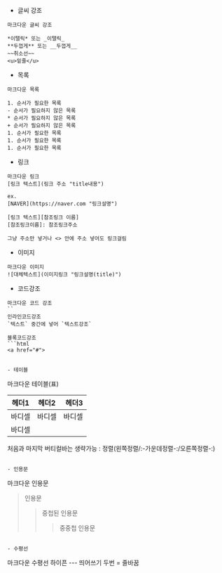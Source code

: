- 글씨 강조

```
마크다운 글씨 강조

*이탤릭* 또는 _이탤릭_
**두껍게** 또는 __두껍게__
~~취소선~~
<u>밑줄</u>
```

- 목록

```
마크다운 목록

1. 순서가 필요한 목록
- 순서가 필요하지 않은 목록
* 순서가 필요하지 않은 목록
+ 순서가 필요하지 않은 목록
1. 순서가 필요한 목록
1. 순서가 필요한 목록
1. 순서가 필요한 목록
```

- 링크

```
마크다운 링크
[링크 텍스트](링크 주소 "title내용")

ex.
[NAVER](https://naver.com "링크설명")

[링크 텍스트][참조링크 이름]
[참조링크이름]: 참조링크주소

그냥 주소만 넣거나 <> 안에 주소 넣어도 링크걸림
```

- 이미지

```
마크다운 이미지
![대체텍스트](이미지링크 "링크설명(title)")
```

- 코드강조

```
마크다운 코드 강조
``
인라인코드강조
`텍스트` 중간에 넣어 `텍스트강조`

블록코드강조
```html
<a href="#">
```
```

- 테이블

```
마크다운 테이블(표)

| 헤더1 | 헤더2 | 헤더3 |
|---|:---:|---:|
| 바디셀 | 바디셀 | 바디셀 |
| 바디셀 | | | <-비어있는셀

처음과 마지막 버티컬바는 생략가능
: 정렬(왼쪽정렬/:-가운데정렬-:/오른쪽정렬-:)
```

- 인용문

```
마크다운 인용문
>인용문
>>중첩된 인용문
>>>중중첩 인용문
```

- 수평선

```
마크다운 수평선
하이픈 ---
띄어쓰기 두번 = 줄바꿈
```